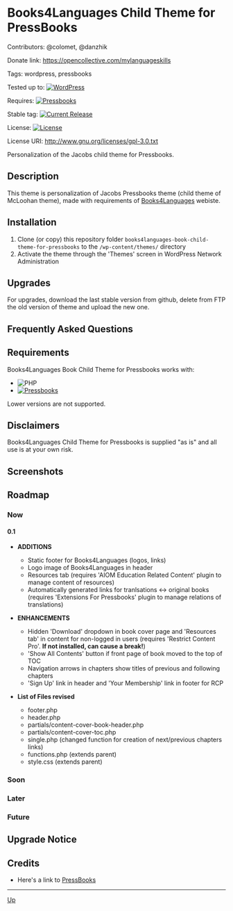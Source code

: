 # Books4Languages Child Theme for PressBooks

Contributors: @colomet, @danzhik

Donate link: https://opencollective.com/mylanguageskills

Tags: wordpress, pressbooks

Tested up to: [![WordPress](https://img.shields.io/wordpress/v/akismet.svg)](https://wordpress.org/download/)

Requires:  [![Pressbooks](https://img.shields.io/badge/Pressbooks-V%205.3-red.svg)](https://github.com/pressbooks/pressbooks/releases/tag/5.3)

Stable tag: [![Current Release](https://img.shields.io/github/release/Books4Languages/pressbooks-metadata.svg)](https://github.com/my-language-skills/books4languages-book-child-theme-for-pressbooks/releases/latest/)

License:  [![License](https://img.shields.io/badge/license-GPL--3.0-red.svg)](https://github.com/my-language-skills/all-in-one-metadata/blob/master/LICENSE.txt)

License URI: http://www.gnu.org/licenses/gpl-3.0.txt

Personalization of the Jacobs child theme for Pressbooks.

## Description

This theme is personalization of Jacobs Pressbooks theme (child theme of McLoohan theme), made with requirements of [Books4Languages](https://open.books4languages.com/) webiste. 

## Installation

1. Clone (or copy) this repository folder `books4languages-book-child-theme-for-pressbooks` to the `/wp-content/themes/` directory
1. Activate the theme through the 'Themes' screen in WordPress Network Administration

## Upgrades

For upgrades, download the last stable version from github, delete from FTP the old version of theme and upload the new one.

## Frequently Asked Questions


## Requirements

Books4Languages Book Child Theme for Pressbooks works with:

 * ![PHP](https://img.shields.io/badge/PHP-7.2.X-blue.svg)
 * [![Pressbooks](https://img.shields.io/badge/Pressbooks-V%205.3-red.svg)](https://github.com/pressbooks/pressbooks/releases/tag/5.3)

 Lower versions are not supported.

## Disclaimers

Books4Languages Child Theme for Pressbooks is supplied "as is" and all use is at your own risk.

## Screenshots

## Roadmap


### Now
#### 0.1
* **ADDITIONS**
	* Static footer for Books4Languages (logos, links)
	* Logo image of Books4Languages in header
	* Resources tab (requires 'AIOM Education Related Content' plugin to manage content of resources)
	* Automatically generated links for tranlsations <-> original books (requires 'Extensions For Pressbooks' plugin to manage relations of translations)
	
* **ENHANCEMENTS**
	* Hidden 'Download' dropdown in book cover page and 'Resources tab' in content for non-logged in users (requires 'Restrict Content Pro'. **If not installed, can cause a break!**)
	* 'Show All Contents' button if front page of book moved to the top of TOC
	* Navigation arrows in chapters show titles of previous and following chapters
	* 'Sign Up' link in header and 'Your Membership' link in footer for RCP
	
* **List of Files revised**
	* footer.php
	* header.php
	* partials/content-cover-book-header.php
	* partials/content-cover-toc.php
	* single.php (changed function for creation of next/previous chapters links)
	* functions.php (extends parent)
	* style.css (extends parent)


### Soon

### Later

### Future

## Upgrade Notice


## Credits

* Here's a link to [PressBooks](https://pressbooks.org/get-involved/ "Your favorite ebook platform")

---
[Up](/README.md)
